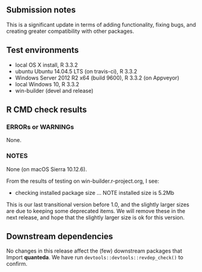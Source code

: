 ## Submission notes

This is a significant update in terms of adding functionality, fixing bugs, and creating greater compatibility with other packages.

## Test environments

* local OS X install, R 3.3.2
* ubuntu Ubuntu 14.04.5 LTS (on travis-ci), R 3.3.2
* Windows Server 2012 R2 x64 (build 9600), R 3.3.2 (on Appveyor)
* local Windows 10, R 3.3.2
* win-builder (devel and release)

## R CMD check results

### ERRORs or WARNINGs

None.

### NOTES

None (on macOS Sierra 10.12.6).

From the results of testing on win-builder.r-project.org, I see: 
* checking installed package size ... NOTE
  installed size is  5.2Mb
  
This is our last transitional version before 1.0, and the slightly larger sizes are due to keeping some deprecated items.  We will remove these in the next release, and hope that the slightly larger size is ok for this version.


## Downstream dependencies

No changes in this release affect the (few) downstream packages that Import **quanteda**.
We have run `devtools::devtools::revdep_check()` to confirm.
